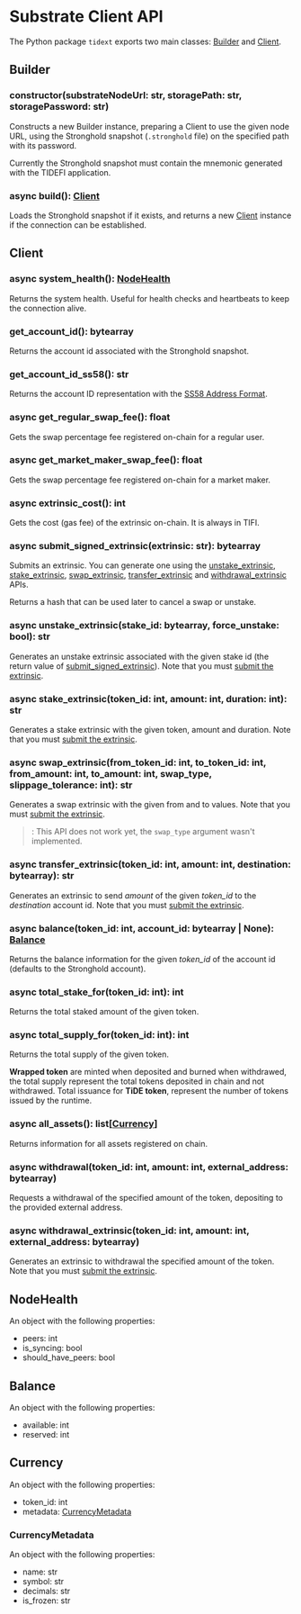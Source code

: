 # Substrate Client API

The Python package `tidext` exports two main classes: [Builder](#builder) and [Client](#client).

## Builder

### constructor(substrateNodeUrl: str, storagePath: str, storagePassword: str)

Constructs a new Builder instance, preparing a Client to use the given node URL,
using the Stronghold snapshot (`.stronghold` file) on the specified path with its password.

Currently the Stronghold snapshot must contain the mnemonic generated with the TIDEFI application.

### async build(): [Client](#client)

Loads the Stronghold snapshot if it exists, and returns a new [Client](#client) instance if the connection can be established.

## Client

### async system_health(): [NodeHealth](#nodehealth)

Returns the system health. Useful for health checks and heartbeats to keep the connection alive.

### get_account_id(): bytearray

Returns the account id associated with the Stronghold snapshot.

### get_account_id_ss58(): str

Returns the account ID representation with the [SS58 Address Format](https://docs.substrate.io/v3/advanced/ss58/).

### async get_regular_swap_fee(): float

Gets the swap percentage fee registered on-chain for a regular user.

### async get_market_maker_swap_fee(): float

Gets the swap percentage fee registered on-chain for a market maker.

### async extrinsic_cost(): int

Gets the cost (gas fee) of the extrinsic on-chain. It is always in TIFI.

### async submit_signed_extrinsic(extrinsic: str): bytearray

Submits an extrinsic. You can generate one using the [unstake_extrinsic](#async-unstake_extrinsicstake_id-bytearray-force_unstake-bool-str), [stake_extrinsic](#async-stake_extrinsictoken_id-int-amount-int-duration-int-str), [swap_extrinsic](#async-swap_extrinsicfrom_token_id-int-to_token_id-int-from_amount-int-to_amount-int-swap_type-slippage_tolerance-int-str), [transfer_extrinsic](#async-transfer_extrinsictoken_id-int-amount-int-destination-bytearray-str) and [withdrawal_extrinsic](#async-withdrawal_extrinsictoken_id-int-amount-int-external_address-bytearray) APIs.

Returns a hash that can be used later to cancel a swap or unstake.

### async unstake_extrinsic(stake_id: bytearray, force_unstake: bool): str

Generates an unstake extrinsic associated with the given stake id (the return value of [submit_signed_extrinsic](#async-submit_signed_extrinsicextrinsic-str-bytearray)). Note that you must [submit the extrinsic](#async-submit_signed_extrinsicextrinsic-str-bytearray).

### async stake_extrinsic(token_id: int, amount: int, duration: int): str

Generates a stake extrinsic with the given token, amount and duration. Note that you must [submit the extrinsic](#async-submit_signed_extrinsicextrinsic-str-bytearray).

### async swap_extrinsic(from_token_id: int, to_token_id: int, from_amount: int, to_amount: int, swap_type, slippage_tolerance: int): str

Generates a swap extrinsic with the given from and to values. Note that you must [submit the extrinsic](#async-submit_signed_extrinsicextrinsic-str-bytearray).

> : This API does not work yet, the `swap_type` argument wasn't implemented.

### async transfer_extrinsic(token_id: int, amount: int, destination: bytearray): str

Generates an extrinsic to send _amount_ of the given _token_id_ to the _destination_ account id. Note that you must [submit the extrinsic](#async-submit_signed_extrinsicextrinsic-str-bytearray).

### async balance(token_id: int, account_id: bytearray | None): [Balance](#balance)

Returns the balance information for the given _token_id_ of the account id (defaults to the Stronghold account).

### async total_stake_for(token_id: int): int

Returns the total staked amount of the given token.

### async total_supply_for(token_id: int): int

Returns the total supply of the given token.

**Wrapped token** are minted when deposited and burned when withdrawed, the total supply represent the total tokens deposited in chain and not withdrawed.
Total issuance for **TiDE token**, represent the number of tokens issued by the runtime.

### async all_assets(): list\[[Currency](#currency)\]

Returns information for all assets registered on chain.

### async withdrawal(token_id: int, amount: int, external_address: bytearray)

Requests a withdrawal of the specified amount of the token, depositing to the provided external address.

### async withdrawal_extrinsic(token_id: int, amount: int, external_address: bytearray)

Generates an extrinsic to withdrawal the specified amount of the token. Note that you must [submit the extrinsic](#async-submit_signed_extrinsicextrinsic-str-bytearray).

## NodeHealth

An object with the following properties:

- peers: int
- is_syncing: bool
- should_have_peers: bool

## Balance

An object with the following properties:

- available: int
- reserved: int

## Currency

An object with the following properties:

- token_id: int
- metadata: [CurrencyMetadata](#currencymetadata)

### CurrencyMetadata

An object with the following properties:

- name: str
- symbol: str
- decimals: str
- is_frozen: str
